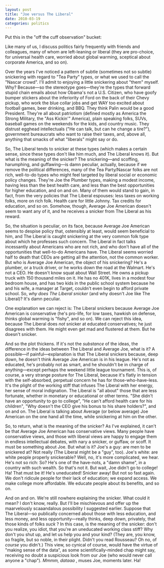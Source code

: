 ```yaml
---
layout: post
title: "Joe versus The Liberal"
date: 2010-03-19
categories: politics
---
```


Put this in the "off the cuff observation" bucket:

Like many of us, I discuss politics fairly frequently with friends and
colleagues, many of whom are left-leaning or liberal (they are pro-choice, for
universal health care, worried about global warming, sceptical about corporate
America, and so on). 

Over the years I've noticed a pattern of subtle (sometimes not so subtle)
snickering with regard to "Tea Party" types, or what we used to call the "Nascar
crowd". I'll admit to enjoying a little snickering about "them" myself. Why? 
Because&mdash;so the stereotype goes&mdash;they're the types that forward stupid
chain emails about how Obama's not a U.S. Citizen, who have goofy bumper
stickers about the inferiority of Ford on the back of their Chevy pickup, who
work the blue collar jobs and get WAY too excited about football games, beer
drinking, and BBQ. They think Palin would be a good President. They're all
about patriotism (defined mostly as America the Strong Military, the "Ass
Kickin'" America), plain speaking folks, SUVs, baseball games on the weekends
for the kids, and country music. They distrust egghead intellectuals ("He can
talk, but can he change a tire?"), government bureaucrats who want to raise
their taxes, and, above all, anything that smacks of what "liberals" might say
or do. 

So, The Liberal tends to snicker at these types (which makes a certain sense,
since these types don't like him much, and The Liberal knows it). But what is
the meaning of the snicker? The snickering&mdash;and scoffing, harumphing, and
guffawing&mdash;is damn peculiar, actually, because if we remove the political
differences, many of the Tea Party/Nascar folks are not rich, well-to-do types
who might feel targeted by liberal social or economic policy changes. They're
Joe the Plumber types, making a modest income, having less than the best health
care, and less than the best opportunities for higher education, and on and on. 
Many of them would stand to gain, in fact, from the very policies that The
Liberal espouses: less taxes on working folks, more on rich folk. Health care
for little Johnny. Tax credits for education, and so on. Somehow, though,
Average Joe American doesn't seem to want any of it, and he receives a snicker
from The Liberal as his reward. 

So, the situation is peculiar, on its face, because Average Joe American seems
to despise policy that, ostensibly at least, would seem beneficial to him, and
The Liberal is caught snickering at the very common folk type about which he
professes such concern. The Liberal in fact talks incessantly about Americans
who are not rich, and who don't have all of the opportunities that well-to-do
Americans have. The Liberal seems worried half to death that CEOs are getting
all the attention, not the common worker. But who is Average Joe American, the
object of his snickering? He's a plumber, or a truck driver, or he works down
the road at the Walmart. He's not a CEO. He doesn't know squat about Wall
Street. He owns a pickup truck with 150 thousand miles on it. He has no 401K,
lives in a modest four bedroom house, and has two kids in the public school
system because he and his wife, a manager at Target, couldn't even begin to
afford private school. So, _why does The Liberal snicker_ (and why doesn't Joe
like The Liberal)? It's damn peculiar.

One explanation we can reject is: The Liberal snickers because Average Joe
American is conservative (he's pro-life, for low taxes, hawkish on defense,
thinks global warming is "fishy", and so on). We can reject this idea, because
The Liberal does _not_ snicker at educated conservatives; he just disagrees
with them. He might even get mad and flustered at them. But he doesn't
snicker.

And so the plot thickens. If it's not the _substance_ of the ideas, the
difference in the ideas between The Liberal and Average Joe, what is it? A
possible&mdash;if painful&mdash;explanation is that The Liberal snickers
because, deep down, he doesn't think Average Joe American is in his league. 
He's not as educated, he's probably not as smart, and he shouldn't be in charge
of anything&mdash;except perhaps the weekend little league tournament. This is,
of course, a very strange posture for The Liberal, because it's flatly in
tension with the self-absorbed, perpetual concern he has for
those-who-have-less. It's the plight of the working stiff that infuses The
Liberal with her energy, her sense of moral indignation. The Liberal is "all
about" those that are less fortunate, whether in monetary or educational or
other terms. "She didn't have an opportunity to go to college", "He can't
afford health care for his children", "Why doesn't the CEO give his bonus to his
share holders?", and on and on. The Liberal is talking about Average (or below
average) Joe American on the one hand all the time, while snickering at him on
the other.

So, to return, what is the meaning of the snicker? As I've explained, it can't
be that Average Joe American has conservative views. Many people have
conservative views, and those with liberal views are happy to engage them in
endless intellectual debates, with nary a snicker, or guffaw, or scoff. It must
be something about Joe. But what is it? Joe's a guy: are men to be snickered
at? Not really (The Liberal might be a "guy", too). Joe's white: are white
people properly snickerable? Well, no, it's more complicated, we hear. He's
not so rich: So? He's one of the have-nots, a "damn shame", in a country with
such wealth. So that's not it. But wait, Joe didn't go to college! Ha! That
must be it! He's uneducated! Snicker away! But not so fast again. We don't
ridicule people for their lack of education; we expand access. We make college
more affordable. We educate people about its benefits, and so on. 

And on and on. We're still nowhere explaining the snicker. What could it mean? 
I don't know, really. But I'll be mischievous and offer up the maarvelously
scaaandalous possibility I suggested earlier. Suppose that The Liberal&mdash;so
publically concerned about those with less education, and less money, and less
opportunity&mdash;really thinks, deep down, privately, that those kinds of folks
 _suck_ ? In this case, is the meaning of the snicker: don't you realize, you
idiot, that you're an uneducated working class stiff? Why don't you shut up,
and let us help you and your kind? (They are, you know, so fragile, but so
noble, in their plight. Didn't you read Rousseau? Oh no, of _course_ you
didn't.) This view, so cynical of course, would have the virtue of "making
sense of the data", as some scientifically-minded chap might say, receiving no
doubt a suspicious look from our Joe (who would never call anyone a "chap"). 
_Mmmm, dataaa_ , muses Joe, moments later. 
Ha!